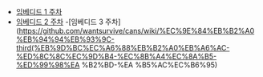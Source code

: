- [임베디드 1 주차](https://github.com/wantsurvive/cans/wiki) 
- [임베디드 2 주차](https://github.com/wantsurvive/cans/wiki/%EC%9E%84%EB%B2%A0%EB%94%94%EB%93%9C-second)
-[임베디드 3 주차](https://github.com/wantsurvive/cans/wiki/%EC%9E%84%EB%B2%A0%EB%94%94%EB%93%9C-third(%EB%9D%BC%EC%A6%88%EB%B2%A0%EB%A6%AC-%ED%8C%8C%EC%9D%B4-%EC%8B%A4%EC%8A%B5-%ED%99%98%EA %B2%BD-%EA %B5%AC%EC%B6%95)
